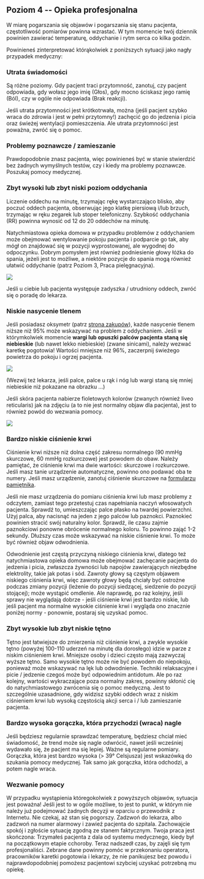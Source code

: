 ## Poziom 4 -- Opieka profesjonalna

W miarę pogarszania się objawów i pogarszania się stanu pacjenta, częstotliwość pomiarów powinna wzrastać. W tym momencie twój dziennik powinien zawierać temperaturę, oddychanie i rytm serca co kilka godzin.

Powinieneś zinterpretować którąkolwiek z poniższych sytuacji jako nagły przypadek medyczny:

### Utrata świadomości

Są różne poziomy. Gdy pacjent traci przytomność, zanotuj, czy pacjent odpowiada, gdy wołasz jego imię (Głos), gdy mocno ściskasz jego ramię (Ból), czy w ogóle nie odpowiada (Brak reakcji).

Jeśli utrata przytomności jest krótkotrwała, można (jeśli pacjent szybko wraca do zdrowia i jest w pełni przytomny!) zachęcić go do jedzenia i picia oraz świeżej wentylacji pomieszczenia. Ale utrata przytomności jest poważna, zwróć się o pomoc.

### Problemy poznawcze / zamieszanie

Prawdopodobnie znasz pacjenta, więc powinieneś być w stanie stwierdzić bez żadnych wymyślnych testów, czy i kiedy ma problemy poznawcze. Poszukaj pomocy medycznej.

### Zbyt wysoki lub zbyt niski poziom oddychania

Liczenie oddechu na minutę, trzymając rękę wystarczająco blisko, aby poczuć oddech pacjenta, obserwując jego klatkę piersiową i/lub brzuch, trzymając w ręku zegarek lub stoper telefoniczny. Szybkość oddychania (RR) powinna wynosić od 12 do 20 oddechów na minutę. 

Natychmiastowa opieka domowa w przypadku problemów z oddychaniem może obejmować wentylowanie pokoju pacjenta i podparcie go tak, aby mógł on znajdować się w pozycji wyprostowanej, ale wygodnej do odpoczynku. Dobrym pomysłem jest również podniesienie głowy łóżka do spania, jeżeli jest to możliwe, a niektóre pozycje do spania mogą również ułatwić oddychanie (patrz Poziom 3, Praca pielęgnacyjna).

![](/assets/images/dyspnoe.png)

Jeśli u ciebie lub pacjenta występuje zadyszka / utrudniony oddech, zwróć się o poradę do lekarza. 

### Niskie nasycenie tlenem

Jeśli posiadasz oksymetr (patrz [strona zakupów](/zakupy)), każde nasycenie tlenem niższe niż 95% może wskazywać na problem z oddychaniem. Jeśli w którymkolwiek momencie **wargi lub opuszki palców pacjenta staną się niebieskie** (lub nawet lekko niebieskie) (zwane sinicami), należy wezwać karetkę pogotowia! Wartości mniejsze niż 96%, zaczerpnij świeżego powietrza do pokoju i ogrzej pacjenta.

![](/assets/images/cyanosis.png)

(Wezwij też lekarza, jeśli palce, palce u rąk i nóg lub wargi staną się mniej niebieskie niż pokazane na obrazku ...)

Jeśli skóra pacjenta nabierze fioletowych kolorów (zwanych również liveo reticularis) jak na zdjęciu (a to nie jest normalny objaw dla pacjenta), jest to również powód do wezwania pomocy.

![](/assets/images/livedo-reticularis.png)

### Bardzo niskie ciśnienie krwi

Ciśnienie krwi niższe niż dolna część zakresu normalnego (90 mmHg skurczowe, 60 mmHg rozkurczowe) jest powodem do obaw. Należy pamiętać, że ciśnienie krwi ma dwie wartości: skurczowe i rozkurczowe. Jeśli masz tanie urządzenie automatyczne, powinno ono podawać oba te numery. Jeśli masz urządzenie, zanotuj ciśnienie skurczowe na [formularzu pamiętnika](/assets/images/covid-diary.pdf).

Jeśli nie masz urządzenia do pomiaru ciśnienia krwi lub masz problemy z odczytem, zamiast tego przetestuj czas napełniania naczyń włosowatych pacjenta. Sprawdź to, umieszczając palce płasko na twardej powierzchni. Użyj palca, aby nacisnąć na jeden z jego palców lub paznokci. Paznokieć powinien stracić swój naturalny kolor. Sprawdź, ile czasu zajmie paznokciowi ponowne obrócenie normalnego koloru. To powinno zająć 1-2 sekundy. Dłuższy czas może wskazywać na niskie ciśnienie krwi. To może być również objaw odwodnienia. 

Odwodnienie jest częstą przyczyną niskiego ciśnienia krwi, dlatego też natychmiastowa opieka domowa może obejmować zachęcanie pacjenta do jedzenia i picia, zwłaszcza żywności lub napojów zawierających niezbędne elektrolity, takie jak potas i sód. Zawroty głowy są częstym objawem niskiego ciśnienia krwi, więc zawroty głowy będą chciały być ostrożne podczas zmiany pozycji (leżenie do pozycji siedzącej, siedzenie do pozycji stojącej); może wystąpić omdlenie. Ale naprawdę, po raz kolejny, jeśli sprawy nie wyglądają dobrze - jeśli ciśnienie krwi jest bardzo niskie, lub jeśli pacjent ma normalne wysokie ciśnienie krwi i wygląda ono znacznie poniżej normy - ponownie, postaraj się uzyskać pomoc.

### Zbyt wysokie lub zbyt niskie tętno

Tętno jest łatwiejsze do zmierzenia niż ciśnienie krwi, a zwykle wysokie tętno (powyżej 100-110 uderzeń na minutę dla dorosłego) idzie w parze z niskim ciśnieniem krwi. Mniejsze osoby i dzieci często mają zazwyczaj wyższe tętno. Samo wysokie tętno może nie być powodem do niepokoju, ponieważ może wskazywać na lęk lub odwodnienie. Techniki relaksacyjne i picie / jedzenie czegoś może być odpowiednim antidotum. Ale po raz kolejny, wartości wykraczające poza normalny zakres, powinny skłonić cię do natychmiastowego zwrócenia się o pomoc medyczną. Jest to szczególnie uzasadnione, gdy widzisz szybki oddech wraz z niskim ciśnieniem krwi lub wysoką częstością akcji serca i / lub zamieszanie pacjenta. 

### Bardzo wysoka gorączka, która przychodzi (wraca) nagle

Jeśli będziesz regularnie sprawdzać temperaturę, będziesz chciał mieć świadomość, że trend może się nagle odwrócić, nawet jeśli wcześniej wydawało się, że pacjent ma się lepiej. Ważne są regularne pomiary. Gorączka, która jest bardzo wysoka (> 39° Celsjusza) jest wskazówką do szukania pomocy medycznej. Tak samo jak gorączka, która odchodzi, a potem nagle wraca. 

### Wezwanie pomocy

W przypadku wystąpienia któregokolwiek z powyższych objawów, sytuacja jest poważna! Jeśli jest to w ogóle możliwe, to jest to punkt, w którym nie należy już podejmować żadnych decyzji w oparciu o przewodnik z Internetu. Nie czekaj, aż stan się pogorszy. Zadzwoń do lekarza, albo zadzwoń na numer alarmowy i zawieź pacjenta do szpitala. Zachowajcie spokój i zgłoście sytuację zgodną ze stanem faktycznym. Twoja praca jest skończona: Trzymałeś pacjenta z dala od systemu medycznego, kiedy był na początkowym etapie cchoroby. Teraz nadszedł czas, by zajęli się tym profesjonaliści. Zebrane dane powinny pomóc w przekonaniu operatora, pracowników karetki pogotowia i lekarzy, że nie panikujesz bez powodu i najprawdopodobniej pomożesz pacjentowi szybciej uzyskać potrzebną mu opiekę.
